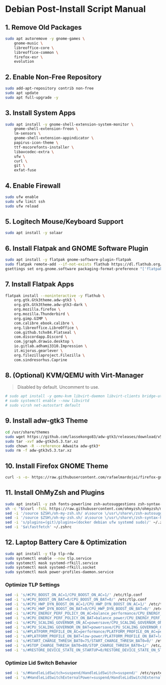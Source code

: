 # Debian Post-Install Script Manual

## 1. Remove Old Packages

```bash
sudo apt autoremove -y gnome-games \
    gnome-music \
    libreoffice-core \
    libreoffice-common \
    firefox-esr \
    evolution
```

## 2. Enable Non-Free Repository

```bash
sudo add-apt-repository contrib non-free
sudo apt update
sudo apt full-upgrade -y
```

## 3. Install System Apps

```bash
sudo apt install -y gnome-shell-extension-system-monitor \
    gnome-shell-extension-freon \
    lm-sensors \
    gnome-shell-extension-appindicator \
    papirus-icon-theme \
    ttf-mscorefonts-installer \
    libavcodec-extra \
    ufw \
    curl \
    git \
    exfat-fuse
```

## 4. Enable Firewall

```bash
sudo ufw enable
sudo ufw limit ssh
sudo ufw reload
```

## 5. Logitech Mouse/Keyboard Support

```bash
sudo apt install -y solaar
```

## 6. Install Flatpak and GNOME Software Plugin

```bash
sudo apt install -y flatpak gnome-software-plugin-flatpak
sudo flatpak remote-add --if-not-exists flathub https://dl.flathub.org/repo/flathub.flatpakrepo
gsettings set org.gnome.software packaging-format-preference "['flatpak', 'deb']"
```

## 7. Install Flatpak Apps

```bash
flatpak install --noninteractive -y flathub \
    org.gtk.Gtk3theme.adw-gtk3 \
    org.gtk.Gtk3theme.adw-gtk3-dark \
    org.mozilla.firefox \
    org.mozilla.Thunderbird \
    org.gimp.GIMP \
    com.calibre_ebook.calibre \
    org.libreoffice.LibreOffice \
    com.github.tchx84.Flatseal \
    com.discordapp.Discord \
    com.jgraph.drawio.desktop \
    io.gitlab.adhami3310.Impression \
    it.mijorus.gearlever \
    org.filezillaproject.Filezilla \
    com.sindresorhus.Caprine
```

## 8. (Optional) KVM/QEMU with Virt-Manager

> Disabled by default. Uncomment to use.

```bash
# sudo apt install -y qemu-kvm libvirt-daemon libvirt-clients bridge-utils virt-manager
# sudo systemctl enable --now libvirtd
# sudo virsh net-autostart default
```

## 9. Install adw-gtk3 Theme

```bash
cd /usr/share/themes
sudo wget https://github.com/lassekongo83/adw-gtk3/releases/download/v5.3/adw-gtk3v5.3.tar.xz
sudo tar -xvf adw-gtk3v5.3.tar.xz
sudo chown -R --reference Adwaita adw-gtk3*
sudo rm -f adw-gtk3v5.3.tar.xz
```

## 10. Install Firefox GNOME Theme

```bash
curl -s -o- https://raw.githubusercontent.com/rafaelmardojai/firefox-gnome-theme/master/scripts/install-by-curl.sh | bash
```

## 11. Install OhMyZsh and Plugins

```bash
sudo apt install -y zsh fonts-powerline zsh-autosuggestions zsh-syntax-highlighting git fastfetch
sh -c "$(curl -fsSL https://raw.githubusercontent.com/ohmyzsh/ohmyzsh/master/tools/install.sh)"
sed -i '/source $ZSH\/oh-my-zsh.sh/ a\source \/usr\/share\/zsh-autosuggestions\/zsh-autosuggestions.zsh' ~/.zshrc
sed -i '/source $ZSH\/oh-my-zsh.sh/ a\source \/usr\/share\/zsh-syntax-highlighting\/zsh-syntax-highlighting.zsh' ~/.zshrc
sed -i 's/plugins=(git)/plugins=(docker debian ufw systemd sudo)/' ~/.zshrc
sed -i '$a\fastfetch' ~/.zshrc
```

## 12. Laptop Battery Care & Optimization

```bash
sudo apt install -y tlp tlp-rdw
sudo systemctl enable --now tlp.service
sudo systemctl mask systemd-rfkill.service
sudo systemctl mask systemd-rfkill.socket
sudo systemctl mask power-profiles-daemon.service
```

### Optimize TLP Settings

```bash
sed -i 's/#CPU_BOOST_ON_AC=1/CPU_BOOST_ON_AC=1/' /etc/tlp.conf
sed -i 's/#CPU_BOOST_ON_BAT=0/CPU_BOOST_ON_BAT=0/' /etc/tlp.conf
sed -i 's/#CPU_HWP_DYN_BOOST_ON_AC=1/CPU_HWP_DYN_BOOST_ON_AC=1/' /etc/tlp.conf
sed -i 's/#CPU_HWP_DYN_BOOST_ON_BAT=0/CPU_HWP_DYN_BOOST_ON_BAT=0/' /etc/tlp.conf
sed -i 's/#CPU_ENERGY_PERF_POLICY_ON_AC=balance_performance/CPU_ENERGY_PERF_POLICY_ON_AC=performance/' /etc/tlp.conf
sed -i 's/#CPU_ENERGY_PERF_POLICY_ON_BAT=balance_power/CPU_ENERGY_PERF_POLICY_ON_BAT=balance_power/' /etc/tlp.conf
sed -i 's/#CPU_SCALING_GOVERNOR_ON_AC=powersave/CPU_SCALING_GOVERNOR_ON_AC=performance/' /etc/tlp.conf
sed -i 's/#CPU_SCALING_GOVERNOR_ON_BAT=powersave/CPU_SCALING_GOVERNOR_ON_BAT=powersave/' /etc/tlp.conf
sed -i 's/#PLATFORM_PROFILE_ON_AC=performance/PLATFORM_PROFILE_ON_AC=performance/' /etc/tlp.conf
sed -i 's/#PLATFORM_PROFILE_ON_BAT=low-power/PLATFORM_PROFILE_ON_BAT=low-power/' /etc/tlp.conf
sed -i 's/#START_CHARGE_THRESH_BAT0=75/START_CHARGE_THRESH_BAT0=0/' /etc/tlp.conf
sed -i 's/#STOP_CHARGE_THRESH_BAT0=80/STOP_CHARGE_THRESH_BAT0=1/' /etc/tlp.conf
sed -i 's/#RESTORE_DEVICE_STATE_ON_STARTUP=0/RESTORE_DEVICE_STATE_ON_STARTUP=1/' /etc/tlp.conf
```

### Optimize Lid Switch Behavior

```bash
sed -i 's/#HandleLidSwitch=suspend/HandleLidSwitch=suspend/' /etc/systemd/logind.conf
sed -i 's/#HandleLidSwitchExternalPower=suspend/HandleLidSwitchExternalPower=suspend/' /etc/systemd/logind.conf
```
